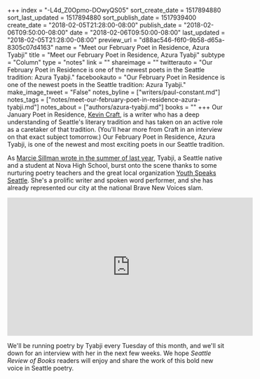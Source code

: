 +++
index = "-L4d_Z0Opmo-DOwyQS05"
sort_create_date = 1517894880
sort_last_updated = 1517894880
sort_publish_date = 1517939400
create_date = "2018-02-05T21:28:00-08:00"
publish_date = "2018-02-06T09:50:00-08:00"
date = "2018-02-06T09:50:00-08:00"
last_updated = "2018-02-05T21:28:00-08:00"
preview_url = "d88ac546-f6f0-9b58-d65a-8305c07d4163"
name = "Meet our February Poet in Residence, Azura Tyabji"
title = "Meet our February Poet in Residence, Azura Tyabji"
subtype = "Column"
type = "notes"
link = ""
shareimage = ""
twitterauto = "Our February Poet in Residence is one of the newest poets in the Seattle tradition: Azura Tyabji."
facebookauto = "Our February Poet in Residence is one of the newest poets in the Seattle tradition: Azura Tyabji."
make_image_tweet = "False"
notes_byline = ["writers/paul-constant.md"]
notes_tags = ["notes/meet-our-february-poet-in-residence-azura-tyabji.md"]
notes_about = ["authors/azura-tyabji.md"]
books = ""
+++
Our January Poet in Residence, [Kevin Craft](http://www.seattlereviewofbooks.com/writers/kevin-craft/), is a writer who has a deep understanding of Seattle's literary tradition and has taken on an active role as a caretaker of that tradition. (You'll hear more from Craft in an interview on that exact subject tomorrow.) Our February Poet in Residence, Azura Tyabji, is one of the newest and most exciting poets in our Seattle tradition. 

As [Marcie Sillman wrote in the summer of last year](http://kuow.org/post/world-ending-yes-you-have-seen-it-end-and-begin-again-morning), Tyabji, a Seattle native and a student at Nova High School, burst onto the scene thanks to some nurturing poetry teachers and the great local organization [Youth Speaks Seattle](https://www.artscorps.org/programs/teen-leadership/youth-speaks-seattle/). She's a prolific writer and spoken word performer, and she has already represented our city at the national Brave New Voices slam.

<iframe width="560" height="315" src="https://www.youtube.com/embed/b2sat3lHgmQ" frameborder="0" allow="autoplay; encrypted-media" allowfullscreen></iframe>

We'll be running poetry by Tyabji every Tuesday of this month, and we'll sit down for an interview with her in the next few weeks. We hope *Seattle Review of Books* readers will enjoy and share the work of this bold new voice in Seattle poetry.